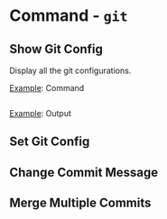 # Command - `git`

## Show Git Config

Display all the git configurations.

<u>Example</u>: Command

```shell
```

<u>Example</u>: Output

## Set Git Config

## Change Commit Message

## Merge Multiple Commits
